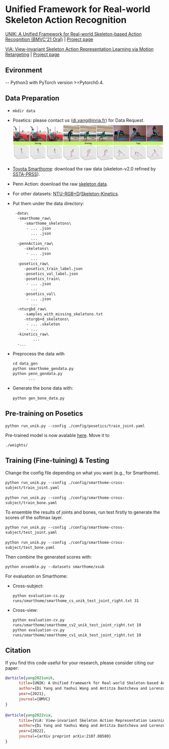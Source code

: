 # Unified Framework for Real-world Skeleton Action Recognition 

[UNIK: A Unified Framework for Real-world Skeleton-based Action Recognition (BMVC'21 Oral)](https://arxiv.org/pdf/2107.08580) | [Project page](https://yangdi666.github.io/UNIK-project/)

[ViA: View-invariant Skeleton Action Representation Learning via Motion Retargeting](https://arxiv.org/pdf/) | [Project page](https://walker-a11y.github.io/ViA-project/)

## Evironment

-- Python3 with PyTorch version >=Pytorch0.4.

## Data Preparation

 - `mkdir data`
 - Posetics: please contact us ([di.yang@inria.fr](di.yang@inria.fr)) for Data Request.
   ![ad](https://github.com/YangDi666/UNIK/blob/main/demo/demo.png)
 - [Toyota Smarthome](https://github.com/YangDi666/SSTA-PRS#refined-pose-data): download the raw data (skeleton-v2.0 refined by [SSTA-PRSS](https://github.com/YangDi666/SSTA-PRS#refined-pose-data)). 
 - Penn Action: download the raw [skeleton data](https://drive.google.com/file/d/13RUvRrNFOlyKSVwNuQAYqg3Vib7Ffbn8/view?usp=sharing).
 - For other datasets: [NTU-RGB+D](https://github.com/shahroudy/NTURGB-D)/[Skeleton-Kinetics](https://github.com/yysijie/st-gcn).
 - Put them under the data directory:

        -data\
         -smarthome_raw\
            -smarthome_skeletons\
             - ... .json
               ... .json
               ...               
         -pennAction_raw\
            -skeletons\
             - ... .json
               ...
         -posetics_raw\
            -posetics_train_label.json
            -posetics_val_label.json  
            -posetics_train\
             - ... .json
               ...        
            -posetics_val\
             - ... .json
               ... 
         -nturgbd_raw\
            -samples_with_missing_skeletons.txt
            -nturgb+d_skeletons\
             - ... .skeleton
             - ...
         -kinetics_raw\             
                ...
         -...
             
 - Preprocess the data with
    ```
    cd data_gen
    python smarthome_gendata.py
    python penn_gendata.py
           ...
    ```
    
 - Generate the bone data with:

    ```python gen_bone_data.py```

## Pre-training on Posetics

    python run_unik.py --config ./config/posetics/train_joint.yaml
    
 
Pre-trained model is now avalable [here](https://drive.google.com/file/d/1K6RVaV02oy0gy8swab8V0s6T7a9YPuxS/view?usp=sharing). Move it to 

    ./weights/

## Training (Fine-tuining) & Testing

Change the config file depending on what you want (e.g., for Smarthome).

    python run_unik.py --config ./config/smarthome-cross-subject/train_joint.yaml
    
    python run_unik.py --config ./config/smarthome-cross-subject/train_bone.yaml

To ensemble the results of joints and bones, run test firstly to generate the scores of the softmax layer.

    python run_unik.py --config ./config/smarthome-cross-subject/test_joint.yaml
    
    python run_unik.py --config ./config/smarthome-cross-subject/test_bone.yaml

Then combine the generated scores with:

    python ensemble.py --datasets smarthome/xsub

For evaluation on Smarthome:

 - Cross-subject:
 
       python evaluation-cs.py runs/smarthome/smarthome_cs_unik_test_joint_right.txt 31
	
 - Cross-view:
 
       python evaluation-cv.py runs/smarthome/smarthome_cv2_unik_test_joint_right.txt 19
       python evaluation-cv.py runs/smarthome/smarthome_cv1_unik_test_joint_right.txt 19

## Citation
If you find this code useful for your research, please consider citing our paper:
```bibtex
@article{yang2021unik,
      title={UNIK: A Unified Framework for Real-world Skeleton-based Action Recognition}, 
      author={Di Yang and Yaohui Wang and Antitza Dantcheva and Lorenzo Garattoni and Gianpiero Francesca and Francois Bremond},
      year={2021},
      journal={BMVC}
}

@article{yang2022via,
      title={ViA: View-invariant Skeleton Action Representation Learning via Motion Retargeting}, 
      author={Di Yang and Yaohui Wang and Antitza Dantcheva and Lorenzo Garattoni and Gianpiero Francesca and Francois Bremond},
      year={2022},
      journal={arXiv preprint arXiv:2107.08580}
}
```
